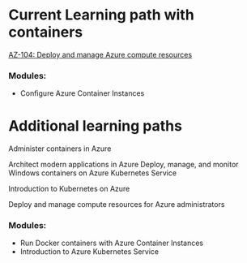 # Current Learning path with containers

[AZ-104: Deploy and manage Azure compute resources](https://learn.microsoft.com/training/paths/az-104-manage-compute-resources/)
  ### Modules:
  * Configure Azure Container Instances

# Additional learning paths
Administer containers in Azure

Architect modern applications in Azure
Deploy, manage, and monitor Windows containers on Azure Kubernetes Service

Introduction to Kubernetes on Azure

Deploy and manage compute resources for Azure administrators
   ### Modules:
   * Run Docker containers with Azure Container Instances
   * Introduction to Azure Kubernetes Service



